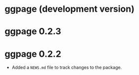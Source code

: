 # ggpage (development version)

# ggpage 0.2.3

# ggpage 0.2.2

* Added a `NEWS.md` file to track changes to the package.

